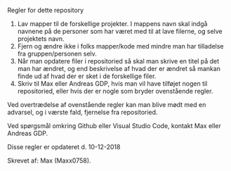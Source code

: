 Regler for dette repository
1. Lav mapper til de forskellige projekter. I mappens navn skal indgå navnene på de personer som har været med til at lave filerne, og selve projektets navn.
2. Fjern og ændre ikke i folks mapper/kode med mindre man har tilladelse fra gruppen/personen selv.
3. Når man opdatere filer i repositoried så skal man skrive en titel på det man har ændret, og end beskrivelse af hvad der er ændret så mankan finde ud af hvad der er sket i de forskellige filer.
4. Skriv til Max eller Andreas GDP, hvis man vil have tilføjet nogen til repositoried, eller hvis der er nogle som bryder ovenstående regler. 

Ved overtrædelse af ovenstående regler kan man blive mødt med en advarsel, og i værste fald, fjernelse fra repositoried.

Ved spørgsmål omkring Github eller Visual Studio Code, kontakt Max eller Andreas GDP.

Disse regler er opdateret d. 10-12-2018

Skrevet af: Max (Maxx0758).
